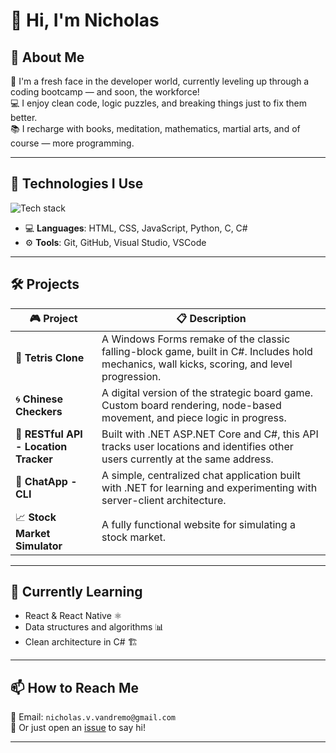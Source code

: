 # 👋 Hi, I'm Nicholas

<!--
**nicovulpus/nicovulpus** is a ✨ _special_ ✨ repository because its `README.md` (this file) appears on your GitHub profile.
-->

## 🚀 About Me

🧠 I'm a fresh face in the developer world, currently leveling up through a coding bootcamp — and soon, the workforce!  
💻 I enjoy clean code, logic puzzles, and breaking things just to fix them better.  
📚 I recharge with books, meditation, mathematics, martial arts, and of course — more programming.

---

## 🔧 Technologies I Use

<p align="left">
  <img src="https://skillicons.dev/icons?i=html,css,js,python,c,cs" alt="Tech stack" />
</p>

- 💻 **Languages**: HTML, CSS, JavaScript, Python, C, C#
- ⚙️ **Tools**: Git, GitHub, Visual Studio, VSCode

---

## 🛠️ Projects

| 🎮 Project | 📋 Description |
|-----------|----------------|
| 🧱 **Tetris Clone** | A Windows Forms remake of the classic falling-block game, built in C#. Includes hold mechanics, wall kicks, scoring, and level progression. |
| 🌀 **Chinese Checkers** | A digital version of the strategic board game. Custom board rendering, node-based movement, and piece logic in progress. |
| 📍 **RESTful API - Location Tracker** | Built with .NET ASP.NET Core and C#, this API tracks user locations and identifies other users currently at the same address. |
| 💬 **ChatApp - CLI** | A simple, centralized chat application built with .NET for learning and experimenting with server-client architecture. |
| 📈 **Stock Market Simulator** | A fully functional website for simulating a stock market.|

---

## 🌱 Currently Learning

- React & React Native ⚛️
- Data structures and algorithms 📊
- Clean architecture in C# 🏗️

---

## 📫 How to Reach Me

📧 Email: `nicholas.v.vandremo@gmail.com`  
💬 Or just open an [issue](https://github.com/nicovulpus/nicovulpus/issues) to say hi!  

---
